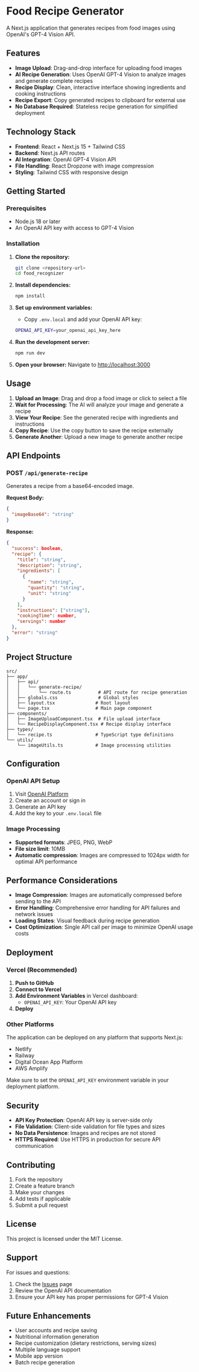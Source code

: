 # Food Recipe Generator

A Next.js application that generates recipes from food images using OpenAI's GPT-4 Vision API.

## Features

- **Image Upload**: Drag-and-drop interface for uploading food images
- **AI Recipe Generation**: Uses OpenAI GPT-4 Vision to analyze images and generate complete recipes
- **Recipe Display**: Clean, interactive interface showing ingredients and cooking instructions
- **Recipe Export**: Copy generated recipes to clipboard for external use
- **No Database Required**: Stateless recipe generation for simplified deployment

## Technology Stack

- **Frontend**: React + Next.js 15 + Tailwind CSS
- **Backend**: Next.js API routes
- **AI Integration**: OpenAI GPT-4 Vision API
- **File Handling**: React Dropzone with image compression
- **Styling**: Tailwind CSS with responsive design

## Getting Started

### Prerequisites

- Node.js 18 or later
- An OpenAI API key with access to GPT-4 Vision

### Installation

1. **Clone the repository:**
   ```bash
   git clone <repository-url>
   cd food_recognizer
   ```

2. **Install dependencies:**
   ```bash
   npm install
   ```

3. **Set up environment variables:**
   - Copy `.env.local` and add your OpenAI API key:
   ```bash
   OPENAI_API_KEY=your_openai_api_key_here
   ```

4. **Run the development server:**
   ```bash
   npm run dev
   ```

5. **Open your browser:**
   Navigate to [http://localhost:3000](http://localhost:3000)

## Usage

1. **Upload an Image**: Drag and drop a food image or click to select a file
2. **Wait for Processing**: The AI will analyze your image and generate a recipe
3. **View Your Recipe**: See the generated recipe with ingredients and instructions
4. **Copy Recipe**: Use the copy button to save the recipe externally
5. **Generate Another**: Upload a new image to generate another recipe

## API Endpoints

### POST `/api/generate-recipe`

Generates a recipe from a base64-encoded image.

**Request Body:**
```json
{
  "imageBase64": "string"
}
```

**Response:**
```json
{
  "success": boolean,
  "recipe": {
    "title": "string",
    "description": "string",
    "ingredients": [
      {
        "name": "string",
        "quantity": "string",
        "unit": "string"
      }
    ],
    "instructions": ["string"],
    "cookingTime": number,
    "servings": number
  },
  "error": "string"
}
```

## Project Structure

```
src/
├── app/
│   ├── api/
│   │   └── generate-recipe/
│   │       └── route.ts          # API route for recipe generation
│   ├── globals.css               # Global styles
│   ├── layout.tsx               # Root layout
│   └── page.tsx                 # Main page component
├── components/
│   ├── ImageUploadComponent.tsx  # File upload interface
│   └── RecipeDisplayComponent.tsx # Recipe display interface
├── types/
│   └── recipe.ts                # TypeScript type definitions
└── utils/
    └── imageUtils.ts            # Image processing utilities
```

## Configuration

### OpenAI API Setup

1. Visit [OpenAI Platform](https://platform.openai.com/)
2. Create an account or sign in
3. Generate an API key
4. Add the key to your `.env.local` file

### Image Processing

- **Supported formats**: JPEG, PNG, WebP
- **File size limit**: 10MB
- **Automatic compression**: Images are compressed to 1024px width for optimal API performance

## Performance Considerations

- **Image Compression**: Images are automatically compressed before sending to the API
- **Error Handling**: Comprehensive error handling for API failures and network issues
- **Loading States**: Visual feedback during recipe generation
- **Cost Optimization**: Single API call per image to minimize OpenAI usage costs

## Deployment

### Vercel (Recommended)

1. **Push to GitHub**
2. **Connect to Vercel**
3. **Add Environment Variables** in Vercel dashboard:
   - `OPENAI_API_KEY`: Your OpenAI API key
4. **Deploy**

### Other Platforms

The application can be deployed on any platform that supports Next.js:
- Netlify
- Railway
- Digital Ocean App Platform
- AWS Amplify

Make sure to set the `OPENAI_API_KEY` environment variable in your deployment platform.

## Security

- **API Key Protection**: OpenAI API key is server-side only
- **File Validation**: Client-side validation for file types and sizes
- **No Data Persistence**: Images and recipes are not stored
- **HTTPS Required**: Use HTTPS in production for secure API communication

## Contributing

1. Fork the repository
2. Create a feature branch
3. Make your changes
4. Add tests if applicable
5. Submit a pull request

## License

This project is licensed under the MIT License.

## Support

For issues and questions:
1. Check the [Issues](../../issues) page
2. Review the OpenAI API documentation
3. Ensure your API key has proper permissions for GPT-4 Vision

## Future Enhancements

- User accounts and recipe saving
- Nutritional information generation
- Recipe customization (dietary restrictions, serving sizes)
- Multiple language support
- Mobile app version
- Batch recipe generation
